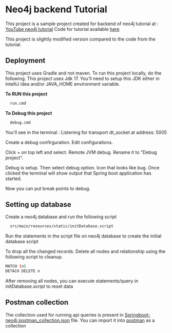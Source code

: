 # Neo4j backend Tutorial

This project is a sample project created for backend of neo4j tutorial at : [YouTube neo4j tutorial](https://www.youtube.com/watch?v=_IgbB24scLI&list=LL&index=7&t=9131s)
Code for tutorial available [here](https://github.dev/fhsinchy/spring-neo4j/tree/master/src/main/java/dev/farhan/springneo4j)

This project is slightly modified version compared to the code from the tutorial.

## Deployment

This project uses Gradle and not maven. To run this project locally, do the following. This project uses Jdk 17. You'll need to setup this JDK either in IntelliJ idea and/or JAVA_HOME environment variable.

**To RUN this project**

```bash
  run.cmd
```

**To Debug this project**

```bash
  debug.cmd
```

You'll see in the terminal : Listening for transport dt_socket at address: 5005

Create a debug confirguration. Edit configurations.

Click + on top left and select. Remote JVM debug.
Rename it to "Debug project".

Debug is setup.
Then select debug option. Icon that looks like bug.
Once clicked the terminal will show output that Spring boot application has started.

Now you can put break points to debug.

## Setting up database

Create a neo4j database and run the following script

```bash
  src/main/resources/static/initDatabase.script
```

Run the statements in the script file on neo4j database to create the initial database script

To drop all the changed records. Delete all nodes and relationship using the following script to cleanup.

```bash
MATCH (n)
DETACH DELETE n
```

After removing all nodes, you can execute statements/query in initDatabase.script to reset data

## Postman collection

The collection used for running api queries is present in [Springboot-neo4j.postman_collection.json](/Springboot-neo4j.postman_collection.json) file. You can import it into [postman](https://www.postman.com/downloads/) as a collection